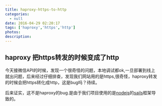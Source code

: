 ```yaml
---
title: haproxy-https-to-http
categories:
  - null
date: 2016-04-29 02:20:17
tags: ['haproxy','https','http']
photos:
description:
---
```


## haproxy 把https转发的时候变成了http

今天接微信API的时候，发现一个很奇怪的问题，本地调试都ok,一旦部署到线上就出问题，后来经过仔细排查，发现我们网站用的是https,很奇怪，haproxy转发的时候会把https转化成http，这是bug吗？待续。

后来证实，这不是haproxy的bug.是由于我们项目使用的是[nodejs](https://nodejs.org/en/)的[sails](http://sailsjs.org/)框架导致的。